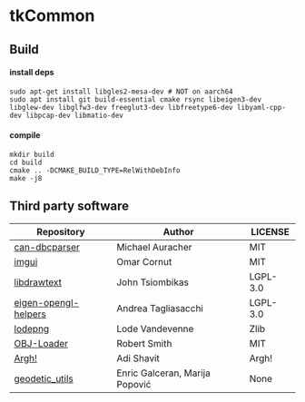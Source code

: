 # tkCommon
## Build
#### install deps
```
sudo apt-get install libgles2-mesa-dev # NOT on aarch64
sudo apt install git build-essential cmake rsync libeigen3-dev libglew-dev libglfw3-dev freeglut3-dev libfreetype6-dev libyaml-cpp-dev libpcap-dev libmatio-dev
```
#### compile
```
mkdir build
cd build 
cmake .. -DCMAKE_BUILD_TYPE=RelWithDebInfo
make -j8
```

## Third party software
| Repository | Author | LICENSE |
|------------|--------|---------|
|[can-dbcparser](https://github.com/downtimes/can-dbcparser) |Michael Auracher | MIT|
|[imgui](https://github.com/ocornut/imgui)| Omar Cornut | MIT|
|[libdrawtext](https://github.com/jtsiomb/libdrawtext) | John Tsiombikas |LGPL-3.0|
|[eigen-opengl-helpers](https://github.com/OpenGP/htrack/blob/master/util/eigen_opengl_helpers.h)|Andrea Tagliasacchi|LGPL-3.0|
|[lodepng](https://github.com/lvandeve/lodepng)|Lode Vandevenne| Zlib|
|[OBJ-Loader](https://github.com/Bly7/OBJ-Loader)|Robert Smith| MIT|
|[Argh!](https://github.com/adishavit/argh)| Adi Shavit| Argh! |
|[geodetic_utils](https://github.com/ethz-asl/geodetic_utils)| Enric Galceran, Marija Popović |None|

